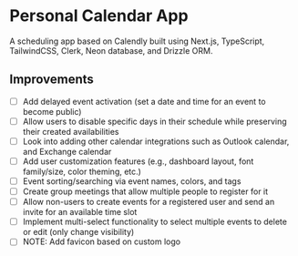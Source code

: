 # Personal Calendar App
A scheduling app based on Calendly built using Next.js, TypeScript, TailwindCSS, Clerk, Neon database, and Drizzle ORM. 


## Improvements
- [ ] Add delayed event activation (set a date and time for an event to become public)
- [ ] Allow users to disable specific days in their schedule while preserving their created availabilities
- [ ] Look into adding other calendar integrations such as Outlook calendar, and Exchange calendar
- [ ] Add user customization features (e.g., dashboard layout, font family/size, color theming, etc.)
- [ ] Event sorting/searching via event names, colors, and tags
- [ ] Create group meetings that allow multiple people to register for it
- [ ] Allow non-users to create events for a registered user and send an invite for an available time slot
- [ ] Implement multi-select functionality to select multiple events to delete or edit (only change visibility)
- [ ] NOTE: Add favicon based on custom logo
